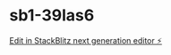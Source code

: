 # sb1-39las6

[Edit in StackBlitz next generation editor ⚡️](https://stackblitz.com/~/github.com/luanxiaoyang/sb1-39las6)